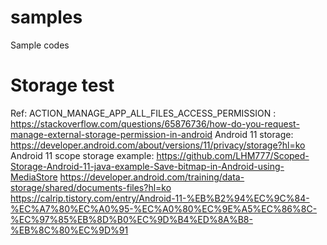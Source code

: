# samples
Sample codes

# Storage test
  Ref:
    ACTION_MANAGE_APP_ALL_FILES_ACCESS_PERMISSION : https://stackoverflow.com/questions/65876736/how-do-you-request-manage-external-storage-permission-in-android
    Android 11 storage: https://developer.android.com/about/versions/11/privacy/storage?hl=ko
    Android 11 scope storage example: https://github.com/LHM777/Scoped-Storage-Android-11-java-example-Save-bitmap-in-Android-using-MediaStore
    https://developer.android.com/training/data-storage/shared/documents-files?hl=ko
    https://calrip.tistory.com/entry/Android-11-%EB%B2%94%EC%9C%84-%EC%A7%80%EC%A0%95-%EC%A0%80%EC%9E%A5%EC%86%8C-%EC%97%85%EB%8D%B0%EC%9D%B4%ED%8A%B8-%EB%8C%80%EC%9D%91
    
    
